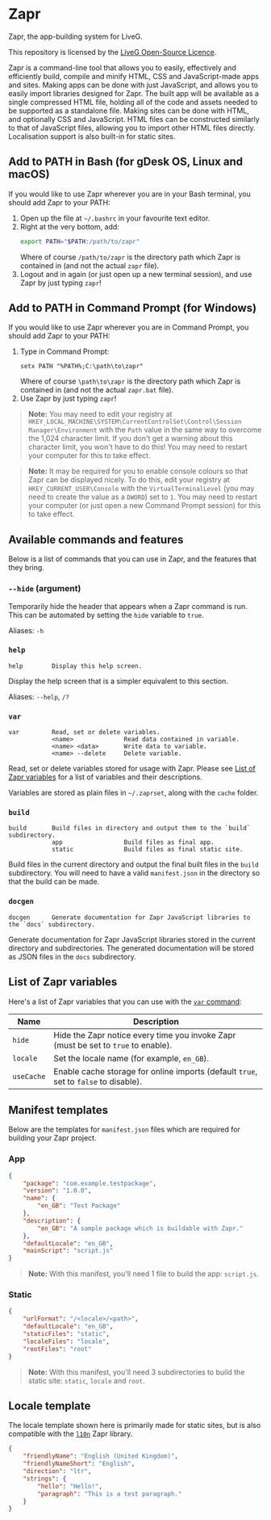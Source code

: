 # Zapr
Zapr, the app-building system for LiveG.

This repository is licensed by the [LiveG Open-Source Licence](https://github.com/LiveG-Development/Zapr/blob/master/LICENCE.md).

Zapr is a command-line tool that allows you to easily, effectively and efficiently build, compile and minify HTML, CSS and JavaScript-made apps and sites. Making apps can be done with just JavaScript, and allows you to easily import libraries designed for Zapr. The built app will be available as a single compressed HTML file, holding all of the code and assets needed to be supported as a standalone file. Making sites can be done with HTML, and optionally CSS and JavaScript. HTML files can be constructed similarly to that of JavaScript files, allowing you to import other HTML files directly. Localisation support is also built-in for static sites.

## Add to PATH in Bash (for gDesk OS, Linux and macOS)
If you would like to use Zapr wherever you are in your Bash terminal, you should add Zapr to your PATH:

1. Open up the file at `~/.bashrc` in your favourite text editor.
2. Right at the very bottom, add:
    ```bash
    export PATH="$PATH:/path/to/zapr"
    ```
    Where of course `/path/to/zapr` is the directory path which Zapr is contained in (and not the actual `zapr` file).
3. Logout and in again (or just open up a new terminal session), and use Zapr by just typing `zapr`!

## Add to PATH in Command Prompt (for Windows)
If you would like to use Zapr wherever you are in Command Prompt, you should add Zapr to your PATH:

1. Type in Command Prompt:
    ```batch
    setx PATH "%PATH%;C:\path\to\zapr"
    ```
    Where of course `\path\to\zapr` is the directory path which Zapr is contained in (and not the actual `zapr.bat` file).
2. Use Zapr by just typing `zapr`!

> **Note:** You may need to edit your registry at `HKEY_LOCAL_MACHINE\SYSTEM\CurrentControlSet\Control\Session Manager\Environment` with the `Path` value in the same way to overcome the 1,024 character limit. If you don't get a warning about this character limit, you won't have to do this! You may need to restart your computer for this to take effect.

> **Note:** It may be required for you to enable console colours so that Zapr can be displayed nicely. To do this, edit your registry at `HKEY_CURRENT_USER\Console` with the `VirtualTerminalLevel` (you may need to create the value as a `DWORD`) set to `1`. You may need to restart your computer (or just open a new Command Prompt session) for this to take effect.

## Available commands and features
Below is a list of commands that you can use in Zapr, and the features that they bring.

### `--hide` (argument)
Temporarily hide the header that appears when a Zapr command is run. This can be automated by setting the `hide` variable to `true`.

Aliases: `-h`

### `help`
```
help        Display this help screen.
```

Display the help screen that is a simpler equivalent to this section.

Aliases: `--help`, `/?`

### `var`
```
var         Read, set or delete variables.
            <name>              Read data contained in variable.
            <name> <data>       Write data to variable.
            <name> --delete     Delete variable.
```

Read, set or delete variables stored for usage with Zapr. Please see [List of Zapr variables](https://github.com/LiveG-Development/Zapr#list-of-zapr-variables) for a list of variables and their descriptions.

Variables are stored as plain files in `~/.zaprset`, along with the `cache` folder.

### `build`
```
build       Build files in directory and output them to the `build` subdirectory.
            app                 Build files as final app.
            static              Build files as final static site.
```

Build files in the current directory and output the final built files in the `build` subdirectory. You will need to have a valid `manifest.json` in the directory so that the build can be made.

### `docgen`
```
docgen      Generate documentation for Zapr JavaScript libraries to the `docs` subdirectory.
```

Generate documentation for Zapr JavaScript libraries stored in the current directory and subdirectories. The generated documentation will be stored as JSON files in the `docs` subdirectory.

## List of Zapr variables
Here's a list of Zapr variables that you can use with the [`var` command](https://github.com/LiveG-Development/Zapr#var):

| Name       | Description                                                                          |
|------------|--------------------------------------------------------------------------------------|
| `hide`     | Hide the Zapr notice every time you invoke Zapr (must be set to `true` to enable).   |
| `locale`   | Set the locale name (for example, `en_GB`).                                          |
| `useCache` | Enable cache storage for online imports (default `true`, set to `false` to disable). |

## Manifest templates
Below are the templates for `manifest.json` files which are required for building your Zapr project.

### App
```json
{
    "package": "com.example.testpackage",
    "version": "1.0.0",
    "name": {
        "en_GB": "Test Package"
    },
    "description": {
        "en_GB": "A sample package which is buildable with Zapr."
    },
    "defaultLocale": "en_GB",
    "mainScript": "script.js"
}
```

> **Note:** With this manifest, you'll need 1 file to build the app: `script.js`.

### Static
```json
{
    "urlFormat": "/<locale>/<path>",
    "defaultLocale": "en_GB",
    "staticFiles": "static",
    "localeFiles": "locale",
    "rootFiles": "root"
}
```

> **Note:** With this manifest, you'll need 3 subdirectories to build the static site: `static`, `locale` and `root`.

## Locale template
The locale template shown here is primarily made for static sites, but is also compatible with the [`l10n`](https://opensource.liveg.tech/ZaprCoreLibs/src/l10n/l10n.js) Zapr library.

```json
{
    "friendlyName": "English (United Kingdom)",
    "friendlyNameShort": "English",
    "direction": "ltr",
    "strings": {
        "hello": "Hello!",
        "paragraph": "This is a test paragraph."
    }
}
```
